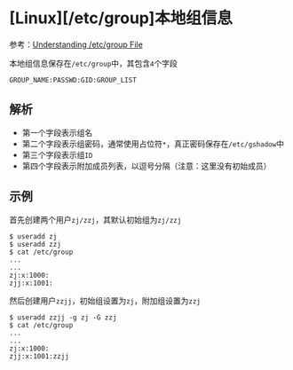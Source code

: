 
# [Linux][/etc/group]本地组信息

参考：[Understanding /etc/group File](https://www.cyberciti.biz/faq/understanding-etcgroup-file/)

本地组信息保存在`/etc/group`中，其包含`4`个字段

```
GROUP_NAME:PASSWD:GID:GROUP_LIST
```

## 解析

* 第一个字段表示组名
* 第二个字段表示组密码，通常使用占位符`*`，真正密码保存在`/etc/gshadow`中
* 第三个字段表示组`ID`
* 第四个字段表示附加成员列表，以逗号分隔（注意：这里没有初始成员）

## 示例

首先创建两个用户`zj/zzj`，其默认初始组为`zj/zzj`

```
$ useradd zj
$ useradd zzj
$ cat /etc/group
...
...
zj:x:1000:
zjj:x:1001:
```

然后创建用户`zzjj`，初始组设置为`zj`，附加组设置为`zzj`

```
$ useradd zzjj -g zj -G zzj
$ cat /etc/group
...
...
zj:x:1000:
zjj:x:1001:zzjj
```